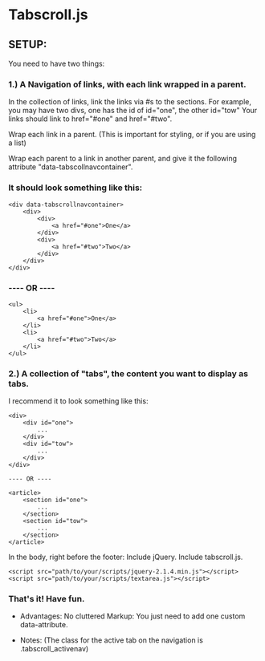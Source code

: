 # Tabscroll.js



## SETUP:
You need to have two things: 

### 1.) A Navigation of links, with each link wrapped in a parent.

In the collection of links, link the links via #s to the sections. 
For example, you may have two divs, one has the id of id="one", the other id="tow"
Your links should link to href="#one" and href="#two".

Wrap each link in a parent. (This is important for styling, or if you are using a list)

Wrap each parent to a link in another parent, and give it the following attribute
"data-tabscollnavcontainer".

### It should look something like this:

    <div data-tabscrollnavcontainer>
        <div>
            <div>   
                <a href="#one">One</a>
            </div>
            <div>   
                <a href="#two">Two</a>
            </div>
        </div>
    </div>

### ---- OR ----

    <ul>
        <li>
            <a href="#one">One</a>
        </li>
        <li>
            <a href="#two">Two</a>
        </li>
    </ul>

### 2.) A collection of "tabs", the content you want to display as tabs.
I recommend it to look something like this:

    <div>
        <div id="one">
            ...
        </div>
        <div id="tow">
            ...
        </div>
    </div>

    ---- OR ----

    <article>
        <section id="one">
            ...
        </section>
        <section id="tow">
            ...
        </section>
    </article>


In the body, right before the footer: Include jQuery. Include tabscroll.js.

    <script src="path/to/your/scripts/jquery-2.1.4.min.js"></script>
    <script src="path/to/your/scripts/textarea.js"></script>

### That's it! Have fun.

* Advantages: No cluttered Markup: You just need to add one custom data-attribute.

* Notes: (The class for the active tab on the navigation is .tabscroll_activenav)

